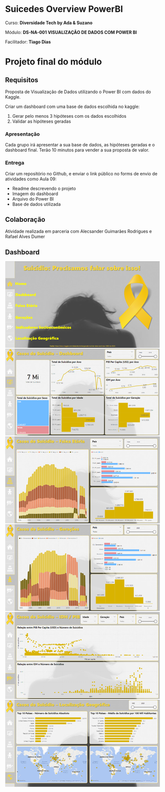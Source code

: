 # Suicedes Overview PowerBI

Curso: **Diversidade Tech by Ada & Suzano**

Módulo: **DS-NA-001 VISUALIZAÇÃO DE DADOS COM POWER BI**

Facilitador: **Tiago Dias**

# Projeto final do módulo

## Requisitos
Proposta de Visualização de Dados utilizando o Power BI com dados do Kaggle.

Criar um dashboard com uma base de dados escolhida no kaggle:
1. Gerar pelo menos 3 hipóteses com os dados escolhidos
2. Validar as hipóteses geradas

### Apresentação
Cada grupo irá apresentar a sua base de dados, as hipóteses geradas e o dashboard final.
Terão 10 minutos para vender a sua proposta de valor.

### Entrega
Criar um repositório no Github, e enviar o link público no forms de envio de atividades como Aula 09:
- Readme descrevendo o projeto
- Imagem do dashboard
- Arquivo do Power BI
- Base de dados utilizada

## Colaboração
Atividade realizada em parceria com Alecsander Guimarães Rodrigues e Rafael Alves Dumer

## Dashboard
![Home](https://github.com/NiloBSilvaJr/Suicedes_Overview_PowerBI/blob/main/Tela_Home.png)
![Dashboard](https://github.com/NiloBSilvaJr/Suicedes_Overview_PowerBI/blob/main/Tela_Dashboard.png)
![Idade](https://github.com/NiloBSilvaJr/Suicedes_Overview_PowerBI/blob/main/Tela_Faixa_Etária.png)
![Geração](https://github.com/NiloBSilvaJr/Suicedes_Overview_PowerBI/blob/main/Tela_Gerações.png)
![IDH_PIB](https://github.com/NiloBSilvaJr/Suicedes_Overview_PowerBI/blob/main/Tela_IDH_PIB.png)
![Loc_Geo](https://github.com/NiloBSilvaJr/Suicedes_Overview_PowerBI/blob/main/Tela_Loc_Geo.png)
